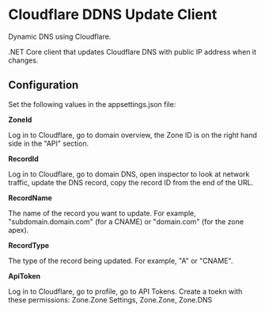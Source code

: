 # Cloudflare DDNS Update Client

Dynamic DNS using Cloudflare.

.NET Core client that updates Cloudflare DNS with public IP address when it changes.

## Configuration

Set the following values in the appsettings.json file:

**ZoneId**

Log in to Cloudflare, go to domain overview, the Zone ID is on the right hand side in the "API" section.

**RecordId**

Log in to Cloudflare, go to domain DNS, open inspector to look at network traffic, update the DNS record, copy the record ID from the end of the URL.

**RecordName**

The name of the record you want to update. For example, "subdomain.domain.com" (for a CNAME) or "domain.com" (for the zone apex).

**RecordType**

The type of the record being updated. For example, "A" or "CNAME".

**ApiToken**

Log in to Cloudflare, go to profile, go to API Tokens. Create a toekn with these permissions: Zone.Zone Settings, Zone.Zone, Zone.DNS
